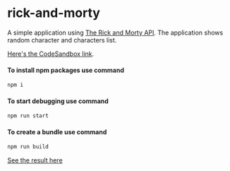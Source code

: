 # rick-and-morty

A simple application using [The Rick and Morty API](https://rickandmortyapi.com/). The application shows random character and characters list.


[Here's the CodeSandbox link](https://codesandbox.io/p/github/roclimber1/rick-and-morty-sandbox/test-task?file=%2FTestTask.md).


#### To install npm packages use command
```sh
npm i
```

#### To start debugging use command
```sh
npm run start
```

#### To create a bundle use command
```sh
npm run build
```

[See the result here](https://roclimber1.github.io/pages/rick_and_morty/index.html)
